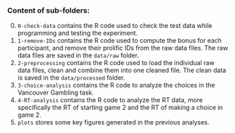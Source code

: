 ### Content of sub-folders:

0. `0-check-data` contains the R code used to check the test data while programming and testing the experiment.
1.  `1-remove-IDs` contains the R code used to compute the bonus for each participant, and remove their prolific IDs from the raw data files. The raw data files are saved in the `data/raw` folder.
2.  `2-preprocessing` contains the R code used to load the individual raw data files, clean and combine them into one cleaned file. The clean data is saved in the `data/processed` folder.
3.  `3-choice-analysis` contains the R code to analyze the choices in the Vancouver Gambling task.
4.  `4-RT-analysis` contains the R code to analyze the RT data, more specifically the RT of starting game 2 and the RT of making a choice in game 2.
5.  `plots` stores some key figures generated in the previous analyses.
